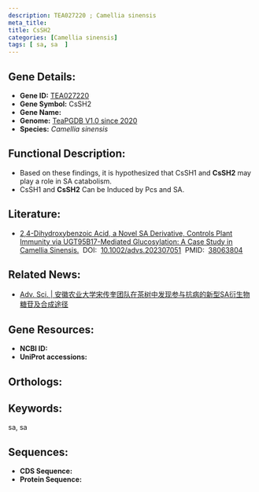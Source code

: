 ```yaml
---
description: TEA027220 ; Camellia sinensis
meta_title:
title: CsSH2
categories: [Camellia sinensis]
tags: [ sa, sa  ]
---
```


## Gene Details:
- **Gene ID:**	[TEA027220]()
- **Gene Symbol:** CsSH2
- **Gene Name:** 
- **Genome:** [TeaPGDB V1.0 since 2020]()
- **Species:** *Camellia sinensis*

## Functional Description:
   - Based on these findings, it is hypothesized that CsSH1 and **CsSH2** may play a role in SA catabolism.
   - CsSH1 and **CsSH2** Can be Induced by Pcs and SA.

## Literature:
   - [2,4-Dihydroxybenzoic Acid, a Novel SA Derivative, Controls Plant Immunity via UGT95B17-Mediated Glucosylation: A Case Study in Camellia Sinensis.]( https://onlinelibrary.wiley.com/doi/10.1002/advs.202307051)&nbsp;&nbsp;DOI:&nbsp;&nbsp;[10.1002/advs.202307051](https://onlinelibrary.wiley.com/doi/10.1002/advs.202307051)&nbsp;&nbsp;PMID:&nbsp;&nbsp;[38063804](https://pubmed.ncbi.nlm.nih.gov/38063804/)

## Related News:
   - [Adv. Sci. | 安徽农业大学宋传奎团队在茶树中发现参与抗病的新型SA衍生物糖苷及合成途径](https://mp.weixin.qq.com/s?__biz=Mzg3MDEwNDEyMg==&mid=2247560746&idx=1&sn=83e5ec36b8549de3812a28269007c515&chksm=cfd2bb747eeed8945ae3054b8458a94e7d0fb6fca2e6bd6ef96e4ef166f7dd59dbed5c87acfa&scene=27#wechat_redirect)

## Gene Resources:
- **NCBI ID:** [](https://www.ncbi.nlm.nih.gov/gene/?term=)
- **UniProt accessions:** [](https://www.uniprot.org/uniprotkb//entry)

## Orthologs:


## Keywords:
sa, sa 

## Sequences:
- **CDS Sequence:**
- **Protein Sequence:**
